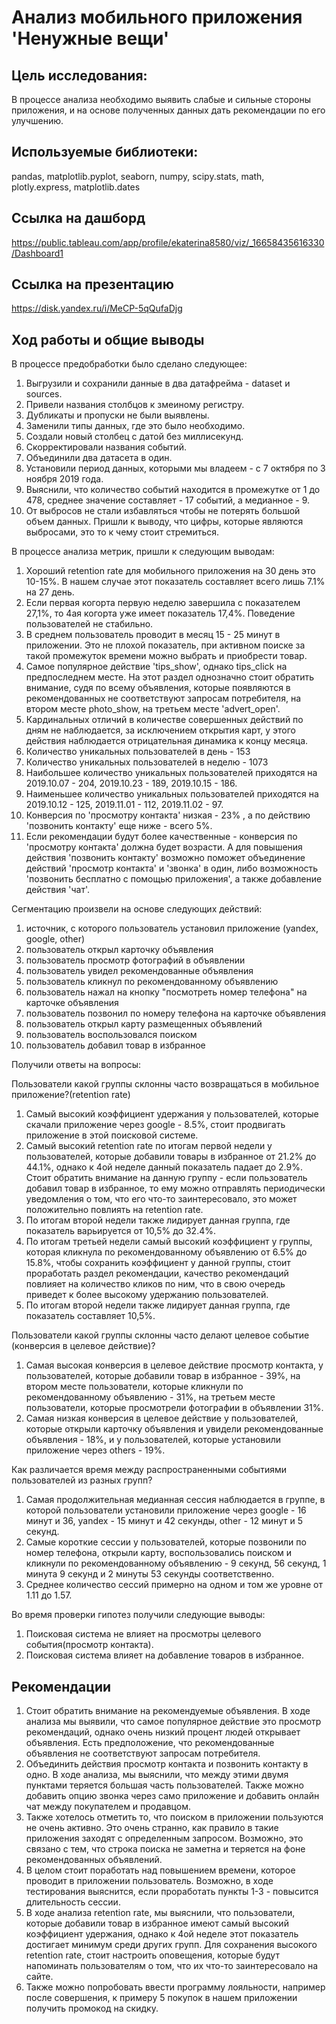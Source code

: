 # Анализ мобильного приложения 'Ненужные вещи' 

## Цель исследования:

В процессе анализа необходимо выявить слабые и сильные стороны приложения, и на основе полученных данных дать рекомендации по его улучшению. 

## Используемые библиотеки:

pandas, matplotlib.pyplot, seaborn, numpy, scipy.stats, math, plotly.express, matplotlib.dates

## Ссылка на дашборд

https://public.tableau.com/app/profile/ekaterina8580/viz/_16658435616330/Dashboard1

## Ссылка на презентацию 

https://disk.yandex.ru/i/MeCP-5qQufaDjg

## Ход работы и общие выводы

В процессе предобработки было сделано следующее:

1. Выгрузили и сохранили данные в два датафрейма - dataset и sources.
2. Привели названия столбцов к змеиному регистру.
3. Дубликаты и пропуски не были выявлены.
4. Заменили типы данных, где это было необходимо.
5. Создали новый столбец с датой без миллисекунд.
6. Скорректировали названия событий.
7. Объединили два датасета в один.
8. Установили период данных, которыми мы владеем - с 7 октября по 3 ноября 2019 года.
9. Выяснили, что количество событий находится в промежутке от 1 до 478, среднее значение составляет - 17 событий, а медианное - 9.
10. От выбросов не стали избавляться чтобы не потерять большой объем данных. Пришли к выводу, что цифры, которые являются выбросами, это то к чему стоит стремиться.

В процессе анализа метрик, пришли к следующим выводам:

1. Хороший retention rate для мобильного приложения на 30 день это 10-15%. В нашем случае этот показатель составляет всего лишь 7.1% на 27 день.
2. Если первая когорта первую неделю завершила с показателем 27,1%, то 4ая когорта уже имеет показатель 17,4%. Поведение пользователей не стабильно.
3. В среднем пользователь проводит в месяц 15 - 25 минут в приложении. Это не плохой показатель, при активном поиске за такой промежуток времени можно выбрать и приобрести товар.
4. Cамое популярное действие 'tips_show', однако tips_click на предпоследнем месте. На этот раздел однозначно стоит обратить внимание, судя по всему объявления, которые появляются в рекомендованных не соответствуют запросам потребителя, на втором месте photo_show, на третьем месте 'advert_open'.
5. Кардинальных отличий в количестве совершенных действий по дням не наблюдается, за исключением открытия карт, у этого действия наблюдается отрицательная динамика к концу месяца.
6. Количество уникальных пользователей в день - 153
7. Количество уникальных пользователей в неделю - 1073
8. Наибольшее количество уникальных пользователей приходятся на 2019.10.07 - 204, 2019.10.23 - 189, 2019.10.15 - 186.
9. Наименьшее количество уникальных пользователей приходятся на 2019.10.12 - 125, 2019.11.01 - 112, 2019.11.02 - 97.
10. Конверсия по 'просмотру контакта' низкая - 23% , а по действию 'позвонить контакту' еще ниже - всего 5%.
11. Если рекомендации будут более качественные - конверсия по 'просмотру контакта' должна будет возрасти. А для повышения действия 'позвонить контакту' возможно поможет объединение действий 'просмотр контакта' и 'звонка' в один, либо возможность 'позвонить бесплатно с помощью приложения', а также добавление действия 'чат'.

Сегментацию произвели на основе следующих действий:

1. источник, с которого пользователь установил приложение (yandex, google, other)
2. пользователь открыл карточку объявления
3. пользователь просмотр фотографий в объявлении
4. пользователь увидел рекомендованные объявления
5. пользователь кликнул по рекомендованному объявлению
6. пользователь нажал на кнопку "посмотреть номер телефона" на карточке объявления
7. пользователь позвонил по номеру телефона на карточке объявления
8. пользователь открыл карту размещенных объявлений
9. пользователь воспользовался поиском
10. пользователь добавил товар в избранное

Получили ответы на вопросы:

Пользователи какой группы склонны часто возвращаться в мобильное приложение?(retention rate)

1. Самый высокий коэффициент удержания у пользователей, которые скачали приложение через google - 8.5%, стоит продвигать приложение в этой поисковой системе.
2. Самый высокий retention rate по итогам первой недели у пользователей, которые добавили товары в избранное от 21.2% до 44.1%, однако к 4ой неделе данный показатель падает до 2.9%. Стоит обратить внимание на данную группу - если пользователь добавил товар в избранное, то ему можно отправлять периодически уведомления о том, что его что-то заинтересовало, это может положительно повлиять на retention rate.
3. По итогам второй недели также лидирует данная группа, где показатель варьируется от 10,5% до 32.4%.
4. По итогам третьей недели самый высокий коэффициент у группы, которая кликнула по рекомендованному объявлению от 6.5% до 15.8%, чтобы сохранить коэффициент у данной группы, стоит проработать раздел рекомендации, качество рекомендаций повлияет на количество кликов по ним, что в свою очередь приведет к более высокому удержанию пользователей.
5. По итогам второй недели также лидирует данная группа, где показатель составляет 10,5%.

Пользователи какой группы склонны часто делают целевое событие (конверсия в целевое действие)?

1. Самая высокая конверсия в целевое действие просмотр контакта, у пользователей, которые добавили товар в избранное - 39%, на втором месте пользователи, которые кликнули по рекомендованному объявлению - 31%, на третьем месте пользователи, которые просмотрели фотографии в объявлении 31%.
2. Самая низкая конверсия в целевое действие у пользователей, которые открыли карточку объявления и увидели рекомендованные объявления - 18%, и у пользователей, которые установили приложение через others - 19%.

Как различается время между распространенными событиями пользователей из разных групп?

1. Самая продолжительная медианная сессия наблюдается в группе, в которой пользователи установили приложение через google - 16 минут и 36, yandex - 15 минут и 42 секунды, other - 12 минут и 5 секунд.
2. Самые короткие сессии у пользователей, которые позвонили по номер телефона, открыли карту, воспользовались поиском и кликнули по рекомендованному объявлению - 9 секунд, 56 секунд, 1 минута 9 секунд и 2 минуты 53 секунды соответственно.
3. Среднее количество сессий примерно на одном и том же уровне от 1.11 до 1.57.

Во время проверки гипотез получили следующие выводы:

1. Поисковая система не влияет на просмотры целевого события(просмотр контакта).
2. Поисковая система влияет на добавление товаров в избранное.

## Рекомендации 

1. Cтоит обратить внимание на рекомендуемые объявления. В ходе анализа мы выявили, что самое популярное действие это просмотр рекомендаций, однако очень низкий процент людей открывает объявления. Есть предположение, что рекомендованные объявления не соответствуют запросам потребителя.
2. Объединить действия просмотр контакта и позвонить контакту в одно. В ходе анализа, мы выяснили, что между этими двумя пунктами теряется большая часть пользователей. Также можно добавить опцию звонка через само приложение и добавить онлайн чат между покупателем и продавцом.
3. Также хотелось отметить то, что поиском в приложении пользуются не очень активно. Это очень странно, как правило в такие приложения заходят с определенным запросом. Возможно, это связано с тем, что строка поиска не заметна и теряется на фоне рекомендованных объявлений.
4. В целом стоит поработать над повышением времени, которое проводит в приложении пользователь. Возможно, в ходе тестирования выяснится, если проработать пункты 1-3 - повысится длительность сессии.
5. В ходе анализа retention rate, мы выяснили, что пользователи, которые добавили товар в избранное имеют самый высокий коэффициент удержания, однако к 4ой неделе этот показатель достигает минимум среди других групп. Для сохранения высокого retention rate, стоит настроить оповещения, которые будут напоминать пользователям о том, что их что-то заинтересовало на сайте.
6. Также можно попробовать ввести программу лояльности, например после совершения, к примеру 5 покупок в нашем приложении получить промокод на скидку. 


